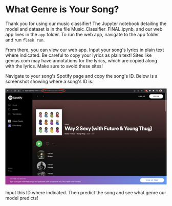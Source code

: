 # What Genre is Your Song? 


Thank you for using our music classifier! The Jupyter notebook detailing the model and dataset is in the file Music_Classifier_FINAL.ipynb, and our web app lives in the `app` folder. To run the web app, navigate to the app folder and run `flask run`. 

From there, you can view our web app. Input your song's lyrics in plain text where indicated. Be careful to copy your lyrics as plain text! Sites like genius.com may have annotations for the lyrics, which are copied along with the lyrics. Make sure to avoid these sites!

Navigate to your song's Spotify page and copy the song's ID. Below is a screenshot showing where a song's ID is.

![Spotify song ID](https://github.com/jiahao303/music-classifier/blob/main/spotify_id.png)

Input this ID where indicated. Then predict the song and see what genre our model predicts!